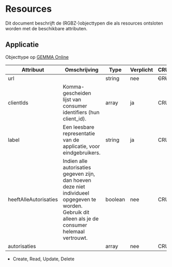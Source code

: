 # Resources

Dit document beschrijft de (RGBZ-)objecttypen die als resources ontsloten
worden met de beschikbare attributen.


## Applicatie

Objecttype op [GEMMA Online](https://www.gemmaonline.nl/index.php/Rgbz_1.0/doc/objecttype/applicatie)

| Attribuut | Omschrijving | Type | Verplicht | CRUD* |
| --- | --- | --- | --- | --- |
| url |  | string | nee | ~~C~~​R​~~U~~​~~D~~ |
| clientIds | Komma-gescheiden lijst van consumer identifiers (hun client_id). | array | ja | C​R​U​D |
| label | Een leesbare representatie van de applicatie, voor eindgebruikers. | string | ja | C​R​U​D |
| heeftAlleAutorisaties | Indien alle autorisaties gegeven zijn, dan hoeven deze niet individueel opgegeven te worden. Gebruik dit alleen als je de consumer helemaal vertrouwt. | boolean | nee | C​R​U​D |
| autorisaties |  | array | nee | C​R​U​D |


* Create, Read, Update, Delete
